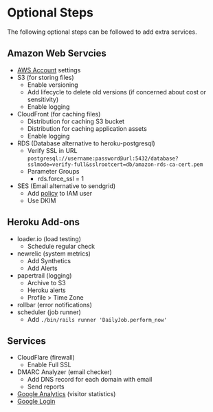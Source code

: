# Optional Steps

The following optional steps can be followed to add extra services.

## Amazon Web Servcies

* [AWS Account](aws_account.md) settings
* S3 (for storing files)
  * Enable versioning
  * Add lifecycle to delete old versions (if concerned about cost or sensitivity)
  * Enable logging
* CloudFront (for caching files)
  * Distribution for caching S3 bucket
  * Distribution for caching application assets
  * Enable logging
* RDS (Database alternative to heroku-postgresql)
  * Verify SSL in URL `postgresql://username:password@url:5432/database?sslmode=verify-full&sslrootcert=db/amazon-rds-ca-cert.pem`
  * Parameter Groups
    * rds.force_ssl = 1
* SES (Email alternative to sendgrid)
  * Add [policy](iam_ses_policy.json) to IAM user
  * Use DKIM

## Heroku Add-ons

* loader.io (load testing)
  * Schedule regular check
* newrelic (system metrics)
  * Add Synthetics
  * Add Alerts
* papertrail (logging)
  * Archive to S3
  * Heroku alerts
  * Profile > Time Zone
* rollbar (error notifications)
* scheduler (job runner)
  * Add `./bin/rails runner 'DailyJob.perform_now'`

## Services

* CloudFlare (firewall)
  * Enable Full SSL
* DMARC Analyzer (email checker)
  * Add DNS record for each domain with email
  * Send reports
* [Google Analytics](google_analytics.md) (visitor statistics)
* [Google Login](google_login.md)
